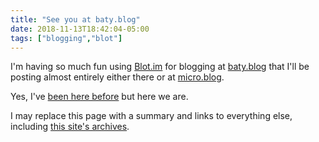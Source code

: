 ```yaml
---
title: "See you at baty.blog"
date: 2018-11-13T18:42:04-05:00
tags: ["blogging","blot"]
---
```


I'm having so much fun using [Blot.im](https://blot.im) for blogging at [baty.blog](https://www.baty.blog) that I'll
be posting almost entirely either there or at [micro.blog](https://micro.baty.net).

Yes, I've [been here before](https://www.baty.net/2017/why-did-blot-have-to-be-so-good/) but here we are.

I may replace this page with a summary and links to everything else, including [this site's
archives](https://www.baty.net/2017/why-did-blot-have-to-be-so-good/).
